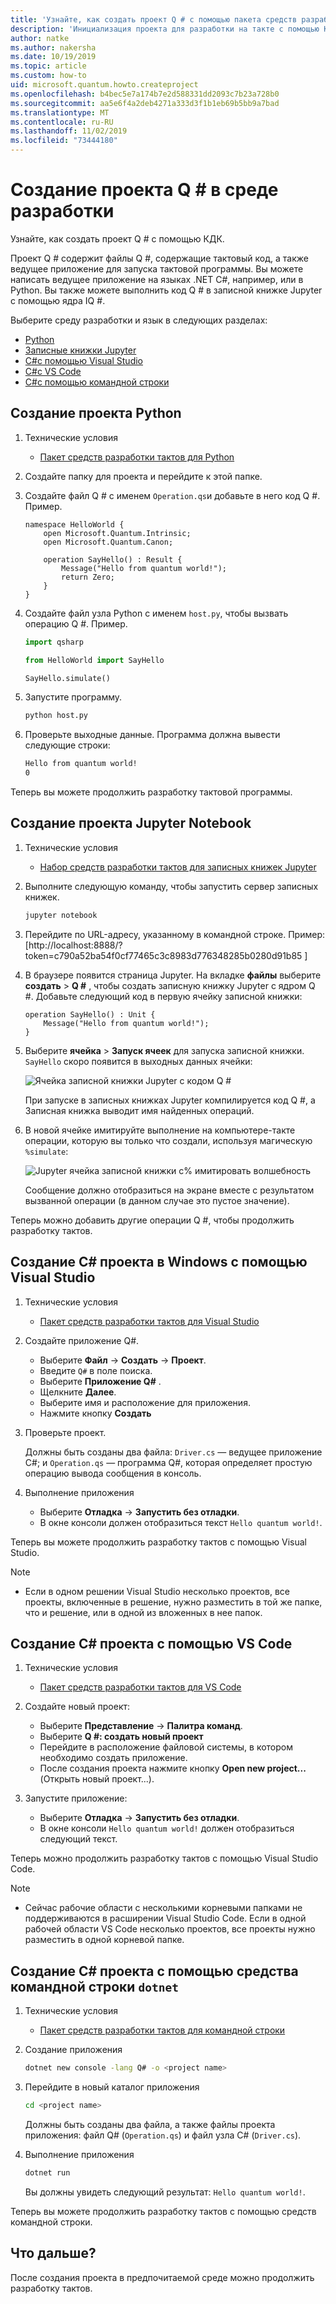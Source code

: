 ```yaml
---
title: 'Узнайте, как создать проект Q # с помощью пакета средств разработки такта (КДК).'
description: 'Инициализация проекта для разработки на такте с помощью КДК и Q # в выбранной среде разработки'
author: natke
ms.author: nakersha
ms.date: 10/19/2019
ms.topic: article
ms.custom: how-to
uid: microsoft.quantum.howto.createproject
ms.openlocfilehash: b4bec5e7a174b7e2d588331dd2093c7b23a728b0
ms.sourcegitcommit: aa5e6f4a2deb4271a333d3f1b1eb69b5bb9a7bad
ms.translationtype: MT
ms.contentlocale: ru-RU
ms.lasthandoff: 11/02/2019
ms.locfileid: "73444180"
---
```

# <a name="create-a-q-project-in-your-development-environment"></a>Создание проекта Q # в среде разработки

Узнайте, как создать проект Q # с помощью КДК.

Проект Q # содержит файлы Q #, содержащие тактовый код, а также ведущее приложение для запуска тактовой программы. Вы можете написать ведущее приложение на языках .NET C#, например, или в Python. Вы также можете выполнить код Q # в записной книжке Jupyter с помощью ядра IQ #.

Выберите среду разработки и язык в следующих разделах:

* [Python](#create-a-python-project)
* [Записные книжки Jupyter](#create-a-jupyter-notebook-project)
* [C#с помощью Visual Studio](#create-a-c-project-on-windows-using-visual-studio)
* [C#с VS Code](#create-a-c-project-using-vs-code)
* [C#с помощью командной строки](#create-a-c-project-using-the-dotnet-command-line-tool)

## <a name="create-a-python-project"></a>Создание проекта Python

1. Технические условия

     * [Пакет средств разработки тактов для Python](xref:microsoft.quantum.install#develop-with-python)

1. Создайте папку для проекта и перейдите к этой папке.

1. Создайте файл Q # с именем `Operation.qs`и добавьте в него код Q #. Пример.

    ```qsharp
    namespace HelloWorld {
        open Microsoft.Quantum.Intrinsic;
        open Microsoft.Quantum.Canon;

        operation SayHello() : Result {
            Message("Hello from quantum world!");
            return Zero;
        }
    }
    ```

1. Создайте файл узла Python с именем `host.py`, чтобы вызвать операцию Q #. Пример.

    ```python
    import qsharp

    from HelloWorld import SayHello

    SayHello.simulate()
    ```

1. Запустите программу.

    ```bash
    python host.py
    ```

1. Проверьте выходные данные. Программа должна вывести следующие строки:

    ```bash
    Hello from quantum world!
    0
    ```

Теперь вы можете продолжить разработку тактовой программы.

## <a name="create-a-jupyter-notebook-project"></a>Создание проекта Jupyter Notebook

1. Технические условия

    * [Набор средств разработки тактов для записных книжек Jupyter](xref:microsoft.quantum.install#develop-with-jupyter-notebooks)

1. Выполните следующую команду, чтобы запустить сервер записных книжек.

    ```bash
    jupyter notebook
    ```

1. Перейдите по URL-адресу, указанному в командной строке. Пример: [http://localhost:8888/?token=c790a52ba54f0cf77465c3c8983d776348285b0280d91b85 ]

1. В браузере появится страница Jupyter. На вкладке **файлы** выберите **создать** > **Q #** , чтобы создать записную книжку Jupyter с ядром Q #. Добавьте следующий код в первую ячейку записной книжки:

    ```qsharp
    operation SayHello() : Unit {
        Message("Hello from quantum world!");
    }
    ```

1. Выберите **ячейка** > **Запуск ячеек** для запуска записной книжки. `SayHello` скоро появится в выходных данных ячейки:

    ![Ячейка записной книжки Jupyter с кодом Q #](~/media/install-guide-jupyter.png)

    При запуске в записных книжках Jupyter компилируется код Q #, а Записная книжка выводит имя найденных операций.

1. В новой ячейке имитируйте выполнение на компьютере-такте операции, которую вы только что создали, используя магическую `%simulate`:

    ![Jupyter ячейка записной книжки с% имитировать волшебность](~/media/install-guide-jupyter-simulate.png)

    Сообщение должно отобразиться на экране вместе с результатом вызванной операции (в данном случае это пустое значение).

Теперь можно добавить другие операции Q #, чтобы продолжить разработку тактов.

## <a name="create-a-c-project-on-windows-using-visual-studio"></a>Создание C# проекта в Windows с помощью Visual Studio

1. Технические условия

    * [Пакет средств разработки тактов для Visual Studio](xref:microsoft.quantum.install#develop-with-c-on-windows-using-visual-studio)

1. Создайте приложение Q#.

    * Выберите **Файл** -> **Создать** -> **Проект**.
    * Введите `Q#` в поле поиска.
    * Выберите **Приложение Q#** .
    * Щелкните **Далее**.
    * Выберите имя и расположение для приложения.
    * Нажмите кнопку **Создать**

1. Проверьте проект.

    Должны быть созданы два файла: `Driver.cs` — ведущее приложение C#; и `Operation.qs` — программа Q#, которая определяет простую операцию вывода сообщения в консоль.

1. Выполнение приложения

    * Выберите **Отладка** -> **Запустить без отладки**.
    * В окне консоли должен отобразиться текст `Hello quantum world!`.

Теперь вы можете продолжить разработку тактов с помощью Visual Studio.

> [!NOTE]
> * Если в одном решении Visual Studio несколько проектов, все проекты, включенные в решение, нужно разместить в той же папке, что и решение, или в одной из вложенных в нее папок.  

## <a name="create-a-c-project-using-vs-code"></a>Создание C# проекта с помощью VS Code

1. Технические условия

    * [Пакет средств разработки тактов для VS Code](xref:microsoft.quantum.install#develop-with-c-using-visual-studio-code)

1. Создайте новый проект:

    * Выберите **Представление** -> **Палитра команд**.
    * Выберите **Q #: создать новый проект**
    * Перейдите в расположение файловой системы, в котором необходимо создать приложение.
    * После создания проекта нажмите кнопку **Open new project...** (Открыть новый проект...).

1. Запустите приложение:

    * Выберите **Отладка** -> **Запустить без отладки**.
    * В окне консоли `Hello quantum world!` должен отобразиться следующий текст.

Теперь можно продолжить разработку тактов с помощью Visual Studio Code.

> [!NOTE]
> * Сейчас рабочие области с несколькими корневыми папками не поддерживаются в расширении Visual Studio Code. Если в одной рабочей области VS Code несколько проектов, все проекты нужно разместить в одной корневой папке.

## <a name="create-a-c-project-using-the-dotnet-command-line-tool"></a>Создание C# проекта с помощью средства командной строки `dotnet`

1. Технические условия

    * [Пакет средств разработки тактов для командной строки](xref:microsoft.quantum.install#develop-with-c-using-the-dotnet-command-line-tool)

1. Создание приложения

    ```bash
    dotnet new console -lang Q# -o <project name>
    ```

1. Перейдите в новый каталог приложения

    ```bash
    cd <project name>
    ```

    Должны быть созданы два файла, а также файлы проекта приложения: файл Q# (`Operation.qs`) и файл узла C# (`Driver.cs`).

1. Выполнение приложения

    ```bash
    dotnet run
    ```

    Вы должны увидеть следующий результат: `Hello quantum world!`.

Теперь вы можете продолжить разработку тактов с помощью средств командной строки.

## <a name="whats-next"></a>Что дальше?

После создания проекта в предпочитаемой среде можно продолжить разработку тактов.
